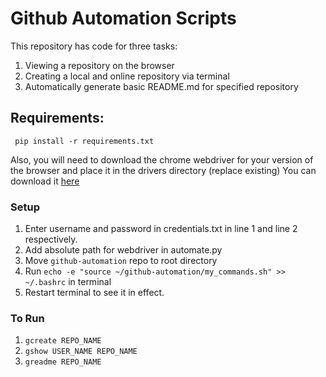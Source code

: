 # Github Automation Scripts

This repository has code for three tasks:
1. Viewing a repository on the browser
2. Creating a local and online repository via terminal
3. Automatically generate basic README.md for specified repository

## Requirements:

``` pip install -r requirements.txt```

Also, you will need to download the chrome webdriver for your version of the browser and place it in the drivers directory (replace existing)
You can download it [here](https://chromedriver.chromium.org/downloads)

### Setup
1. Enter username and password in credentials.txt in line 1 and line 2 respectively.
2. Add absolute path for webdriver in automate.py
3. Move ```github-automation``` repo to root directory
4. Run ```echo -e "source ~/github-automation/my_commands.sh" >> ~/.bashrc``` in terminal
5. Restart terminal to see it in effect.


### To Run
1. ```gcreate REPO_NAME```
2. ```gshow USER_NAME REPO_NAME```
3. ```greadme REPO_NAME```

